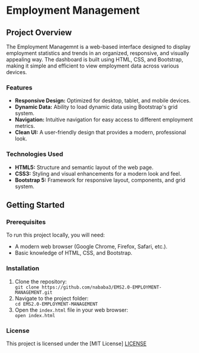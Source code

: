<h1>Employment Management</h1>
<h2>Project Overview</h2>
<p>The Employment Managemnt is a web-based interface designed to display employment statistics and trends in an organized, responsive, and visually appealing way. The dashboard is built using HTML, CSS, and Bootstrap, making it simple and efficient to view employment data across various devices.</p>
<h3>Features</h3>
<ul>
  <li><strong>Responsive Design:</strong> Optimized for desktop, tablet, and mobile devices.</li>
  <li><strong>Dynamic Data:</strong> Ability to load dynamic data using Bootstrap's grid system.</li>
  <li><strong>Navigation:</strong> Intuitive navigation for easy access to different employment metrics.</li>
  <li><strong>Clean UI:</strong> A user-friendly design that provides a modern, professional look.</li>
</ul>
<h3>Technologies Used</h3>
<ul>
  <li><strong>HTML5:</strong> Structure and semantic layout of the web page.</li>
  <li><strong>CSS3:</strong> Styling and visual enhancements for a modern look and feel.</li>
  <li><strong>Bootstrap 5:</strong> Framework for responsive layout, components, and grid system.</li>
</ul>

<h2>Getting Started</h2>
<h3>Prerequisites</h3>
<p>To run this project locally, you will need:</p>
<ul>
  <li>A modern web browser (Google Chrome, Firefox, Safari, etc.).</li>
  <li>Basic knowledge of HTML, CSS, and Bootstrap.</li>
</ul>
<h3>Installation</h3>
<ol>
  <li>Clone the repository:</li>
  <code>git clone https://github.com/nababa3/EMS2.0-EMPLOYMENT-MANAGEMENT.git</code>
  <li>Navigate to the project folder:</li>
  <code>cd EMS2.0-EMPLOYMENT-MANAGEMENT</code>
  <li>Open the <code>index.html</code> file in your web browser:</li>
  <code>open index.html</code>
</ol>


<h3>License</h3>
<p>This project is licensed under the [MIT License] <a href="#">LICENSE</a></p>
